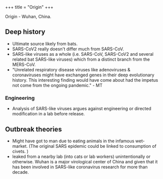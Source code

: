 +++
title = "Origin"
+++

Origin - Wuhan, China. 

## Deep history
- Ultimate source likely from bats.
- SARS-CoV2 really doesn't differ much from SARS-CoV.
- SARS-like viruses as a whole (i.e. SARS-CoV, SARS-CoV2 and several related bat SARS-like viruses) which from a distinct branch from the MERS-CoV.   
- "Unrelated respiratory disease viruses like adenoviruses & coronaviruses might have exchanged genes in their deep evolutionary history. This interesting finding would have come about had the impetus not come from the ongoing pandemic." - MT

### Engineering
- Analysis of SARS-like viruses argues against engineering or directed modification in a lab before release.

## Outbreak theories
- Might have got to man due to eating animals in the infamous wet-market. (The original SARS epidemic could be linked to consumption of civets. )
- leaked from a nearby lab (into cats or lab workers) unintentionally or otherwise. Wuhan is a major virological center of China and given that it has been involved in SARS-like coronavirus research for more than decade.

